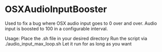 # OSXAudioInputBooster
Used to fix a bug where OSX audio input goes to 0 over and over. Audio input is boosted to 100 in a configurable interval.


Usage:
Place the .sh file in your desired directory
Run the script via ./audio_input_max_loop.sh
Let it run for as long as you want 
